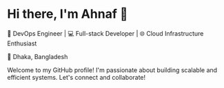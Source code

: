 # Hi there, I'm Ahnaf 👋

🔧 DevOps Engineer | 💻 Full-stack Developer | 🌐 Cloud Infrastructure Enthusiast

📍 Dhaka, Bangladesh

Welcome to my GitHub profile! I'm passionate about building scalable and efficient systems. Let's connect and collaborate!

